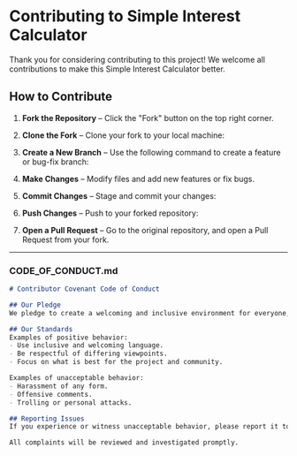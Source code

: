 # Contributing to Simple Interest Calculator

Thank you for considering contributing to this project! We welcome all contributions to make this Simple Interest Calculator better.

## How to Contribute
1. **Fork the Repository** – Click the "Fork" button on the top right corner.  
2. **Clone the Fork** – Clone your fork to your local machine:  
3. **Create a New Branch** – Use the following command to create a feature or bug-fix branch:  


4. **Make Changes** – Modify files and add new features or fix bugs.  
5. **Commit Changes** – Stage and commit your changes:  



6. **Push Changes** – Push to your forked repository:  


7. **Open a Pull Request** – Go to the original repository, and open a Pull Request from your fork.  

---

### **CODE_OF_CONDUCT.md**  
```md
# Contributor Covenant Code of Conduct

## Our Pledge
We pledge to create a welcoming and inclusive environment for everyone, regardless of background, experience, or identity.

## Our Standards
Examples of positive behavior:
- Use inclusive and welcoming language.
- Be respectful of differing viewpoints.
- Focus on what is best for the project and community.

Examples of unacceptable behavior:
- Harassment of any form.
- Offensive comments.
- Trolling or personal attacks.

## Reporting Issues
If you experience or witness unacceptable behavior, please report it to the project maintainers at [email@example.com](mailto:email@example.com).  

All complaints will be reviewed and investigated promptly.
